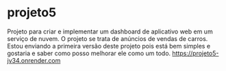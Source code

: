 # projeto5
Projeto para criar e implementar um dashboard de aplicativo web em um serviço de nuvem.
O projeto se trata de anúncios de vendas de carros.
Estou enviando a primeira versão deste projeto pois está bem simples e gostaria e saber como posso melhorar ele como um todo.
https://projeto5-jv34.onrender.com
